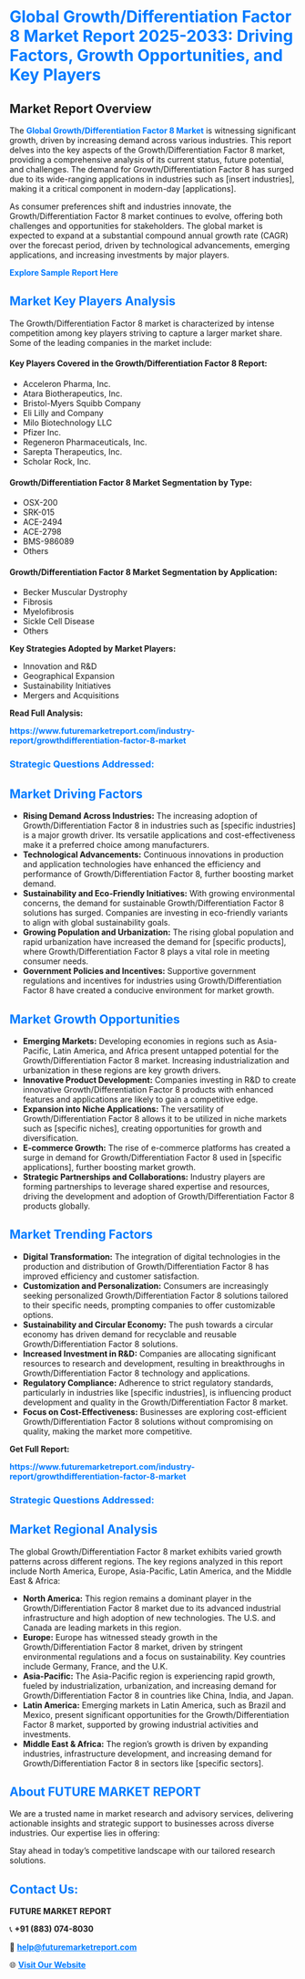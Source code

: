 <h1 style="color: #007BFF;">Global Growth/Differentiation Factor 8 Market Report 2025-2033: Driving Factors, Growth Opportunities, and Key Players</h1>

<section id="overview">
<h2>Market Report Overview</h2>
<p>The <a href="https://www.futuremarketreport.com/industry-report/growthdifferentiation-factor-8-market" style="color: #007BFF; text-decoration: none;"><strong>Global Growth/Differentiation Factor 8 Market</strong></a> is witnessing significant growth, driven by increasing demand across various industries. This report delves into the key aspects of the Growth/Differentiation Factor 8 market, providing a comprehensive analysis of its current status, future potential, and challenges. The demand for Growth/Differentiation Factor 8 has surged due to its wide-ranging applications in industries such as [insert industries], making it a critical component in modern-day [applications].</p>
<p>As consumer preferences shift and industries innovate, the Growth/Differentiation Factor 8 market continues to evolve, offering both challenges and opportunities for stakeholders. The global market is expected to expand at a substantial compound annual growth rate (CAGR) over the forecast period, driven by technological advancements, emerging applications, and increasing investments by major players.</p>
</section>

<section id="overview">
<p><a href="https://www.futuremarketreport.com/request-sample/reportId=52972" style="color: #007BFF; text-decoration: none;"><strong>Explore Sample Report Here</strong></a></p>
</section>

<section id="key-players">
<h2 style="color: #007BFF;">Market Key Players Analysis</h2>
<p>The Growth/Differentiation Factor 8 market is characterized by intense competition among key players striving to capture a larger market share. Some of the leading companies in the market include:</p>
<h4>Key Players Covered in the Growth/Differentiation Factor 8 Report:</h4>
<ul><li>Acceleron Pharma, Inc.</li><li>Atara Biotherapeutics, Inc.</li><li>Bristol-Myers Squibb Company</li><li>Eli Lilly and Company</li><li>Milo Biotechnology LLC</li><li>Pfizer Inc.</li><li>Regeneron Pharmaceuticals, Inc.</li><li>Sarepta Therapeutics, Inc.</li><li>Scholar Rock, Inc.</li></ul>
<h4>Growth/Differentiation Factor 8 Market Segmentation by Type:</h4>
<ul><li>OSX-200</li><li>SRK-015</li><li>ACE-2494</li><li>ACE-2798</li><li>BMS-986089</li><li>Others</li></ul>

<h4>Growth/Differentiation Factor 8 Market Segmentation by Application:</h4>
<ul><li>Becker Muscular Dystrophy</li><li>Fibrosis</li><li>Myelofibrosis</li><li>Sickle Cell Disease</li><li>Others</li></ul>
<p><strong>Key Strategies Adopted by Market Players:</strong></p>
<ul>
<li>Innovation and R&D</li>
<li>Geographical Expansion</li>
<li>Sustainability Initiatives</li>
<li>Mergers and Acquisitions</li>
</ul>
</section>

<section>
<p><strong>Read Full Analysis: </strong></p><a href="https://www.futuremarketreport.com/industry-report/growthdifferentiation-factor-8-market" style="color: #007BFF; text-decoration: none;"><strong>https://www.futuremarketreport.com/industry-report/growthdifferentiation-factor-8-market</strong></a>
<h3 style="color: #007BFF;">Strategic Questions Addressed:</h3>
</section>

<section id="driving-factors">
<h2 style="color: #007BFF;">Market Driving Factors</h2>
<ul>
<li><strong>Rising Demand Across Industries:</strong> The increasing adoption of Growth/Differentiation Factor 8 in industries such as [specific industries] is a major growth driver. Its versatile applications and cost-effectiveness make it a preferred choice among manufacturers.</li>
<li><strong>Technological Advancements:</strong> Continuous innovations in production and application technologies have enhanced the efficiency and performance of Growth/Differentiation Factor 8, further boosting market demand.</li>
<li><strong>Sustainability and Eco-Friendly Initiatives:</strong> With growing environmental concerns, the demand for sustainable Growth/Differentiation Factor 8 solutions has surged. Companies are investing in eco-friendly variants to align with global sustainability goals.</li>
<li><strong>Growing Population and Urbanization:</strong> The rising global population and rapid urbanization have increased the demand for [specific products], where Growth/Differentiation Factor 8 plays a vital role in meeting consumer needs.</li>
<li><strong>Government Policies and Incentives:</strong> Supportive government regulations and incentives for industries using Growth/Differentiation Factor 8 have created a conducive environment for market growth.</li>
</ul>
</section>

<section id="growth-opportunities">
<h2 style="color: #007BFF;">Market Growth Opportunities</h2>
<ul>
<li><strong>Emerging Markets:</strong> Developing economies in regions such as Asia-Pacific, Latin America, and Africa present untapped potential for the Growth/Differentiation Factor 8 market. Increasing industrialization and urbanization in these regions are key growth drivers.</li>
<li><strong>Innovative Product Development:</strong> Companies investing in R&D to create innovative Growth/Differentiation Factor 8 products with enhanced features and applications are likely to gain a competitive edge.</li>
<li><strong>Expansion into Niche Applications:</strong> The versatility of Growth/Differentiation Factor 8 allows it to be utilized in niche markets such as [specific niches], creating opportunities for growth and diversification.</li>
<li><strong>E-commerce Growth:</strong> The rise of e-commerce platforms has created a surge in demand for Growth/Differentiation Factor 8 used in [specific applications], further boosting market growth.</li>
<li><strong>Strategic Partnerships and Collaborations:</strong> Industry players are forming partnerships to leverage shared expertise and resources, driving the development and adoption of Growth/Differentiation Factor 8 products globally.</li>
</ul>
</section>

<section id="trending-factors">
<h2 style="color: #007BFF;">Market Trending Factors</h2>
<ul>
<li><strong>Digital Transformation:</strong> The integration of digital technologies in the production and distribution of Growth/Differentiation Factor 8 has improved efficiency and customer satisfaction.</li>
<li><strong>Customization and Personalization:</strong> Consumers are increasingly seeking personalized Growth/Differentiation Factor 8 solutions tailored to their specific needs, prompting companies to offer customizable options.</li>
<li><strong>Sustainability and Circular Economy:</strong> The push towards a circular economy has driven demand for recyclable and reusable Growth/Differentiation Factor 8 solutions.</li>
<li><strong>Increased Investment in R&D:</strong> Companies are allocating significant resources to research and development, resulting in breakthroughs in Growth/Differentiation Factor 8 technology and applications.</li>
<li><strong>Regulatory Compliance:</strong> Adherence to strict regulatory standards, particularly in industries like [specific industries], is influencing product development and quality in the Growth/Differentiation Factor 8 market.</li>
<li><strong>Focus on Cost-Effectiveness:</strong> Businesses are exploring cost-efficient Growth/Differentiation Factor 8 solutions without compromising on quality, making the market more competitive.</li>
</ul>
</section>

<section>
<p><strong>Get Full Report: </strong></p><a href="https://www.futuremarketreport.com/industry-report/growthdifferentiation-factor-8-market" style="color: #007BFF; text-decoration: none;"><strong>https://www.futuremarketreport.com/industry-report/growthdifferentiation-factor-8-market</strong></a>
<h3 style="color: #007BFF;">Strategic Questions Addressed:</h3>
</section>


<section id="regional-analysis">
<h2 style="color: #007BFF;">Market Regional Analysis</h2>
<p>The global Growth/Differentiation Factor 8 market exhibits varied growth patterns across different regions. The key regions analyzed in this report include North America, Europe, Asia-Pacific, Latin America, and the Middle East & Africa:</p>
<ul>
<li><strong>North America:</strong> This region remains a dominant player in the Growth/Differentiation Factor 8 market due to its advanced industrial infrastructure and high adoption of new technologies. The U.S. and Canada are leading markets in this region.</li>
<li><strong>Europe:</strong> Europe has witnessed steady growth in the Growth/Differentiation Factor 8 market, driven by stringent environmental regulations and a focus on sustainability. Key countries include Germany, France, and the U.K.</li>
<li><strong>Asia-Pacific:</strong> The Asia-Pacific region is experiencing rapid growth, fueled by industrialization, urbanization, and increasing demand for Growth/Differentiation Factor 8 in countries like China, India, and Japan.</li>
<li><strong>Latin America:</strong> Emerging markets in Latin America, such as Brazil and Mexico, present significant opportunities for the Growth/Differentiation Factor 8 market, supported by growing industrial activities and investments.</li>
<li><strong>Middle East & Africa:</strong> The region’s growth is driven by expanding industries, infrastructure development, and increasing demand for Growth/Differentiation Factor 8 in sectors like [specific sectors].</li>
</ul>
</section>

<footer>
<h2 style="color: #007BFF;">About FUTURE MARKET REPORT</h2>
<p>We are a trusted name in market research and advisory services, delivering actionable insights and strategic support to businesses across diverse industries. Our expertise lies in offering:</p>

<p>Stay ahead in today’s competitive landscape with our tailored research solutions.</p>

<h2 style="color: #007BFF;">Contact Us:</h2>
<p><strong>FUTURE MARKET REPORT</strong></p>
<p>📞 <strong>+91 (883) 074-8030</strong></p>
<p>📧 <strong><a href="mailto:help@futuremarketreport.com" style="color: #007BFF;">help@futuremarketreport.com</a></strong></p>
<p>🌐 <strong><a href="https://www.futuremarketreport.com/" style="color: #007BFF;">Visit Our Website</a></strong></p>
</footer>
